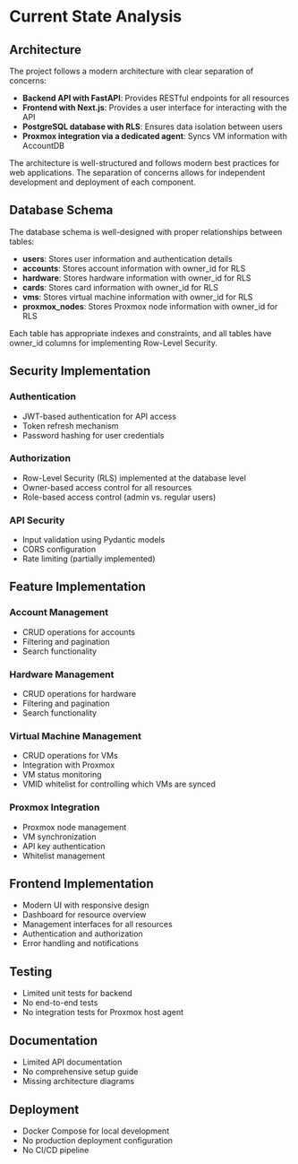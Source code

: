 # Current State Analysis

## Architecture

The project follows a modern architecture with clear separation of concerns:

- **Backend API with FastAPI**: Provides RESTful endpoints for all resources
- **Frontend with Next.js**: Provides a user interface for interacting with the API
- **PostgreSQL database with RLS**: Ensures data isolation between users
- **Proxmox integration via a dedicated agent**: Syncs VM information with AccountDB

The architecture is well-structured and follows modern best practices for web applications. The separation of concerns allows for independent development and deployment of each component.

## Database Schema

The database schema is well-designed with proper relationships between tables:

- **users**: Stores user information and authentication details
- **accounts**: Stores account information with owner_id for RLS
- **hardware**: Stores hardware information with owner_id for RLS
- **cards**: Stores card information with owner_id for RLS
- **vms**: Stores virtual machine information with owner_id for RLS
- **proxmox_nodes**: Stores Proxmox node information with owner_id for RLS

Each table has appropriate indexes and constraints, and all tables have owner_id columns for implementing Row-Level Security.

## Security Implementation

### Authentication

- JWT-based authentication for API access
- Token refresh mechanism
- Password hashing for user credentials

### Authorization

- Row-Level Security (RLS) implemented at the database level
- Owner-based access control for all resources
- Role-based access control (admin vs. regular users)

### API Security

- Input validation using Pydantic models
- CORS configuration
- Rate limiting (partially implemented)

## Feature Implementation

### Account Management

- CRUD operations for accounts
- Filtering and pagination
- Search functionality

### Hardware Management

- CRUD operations for hardware
- Filtering and pagination
- Search functionality

### Virtual Machine Management

- CRUD operations for VMs
- Integration with Proxmox
- VM status monitoring
- VMID whitelist for controlling which VMs are synced

### Proxmox Integration

- Proxmox node management
- VM synchronization
- API key authentication
- Whitelist management

## Frontend Implementation

- Modern UI with responsive design
- Dashboard for resource overview
- Management interfaces for all resources
- Authentication and authorization
- Error handling and notifications

## Testing

- Limited unit tests for backend
- No end-to-end tests
- No integration tests for Proxmox host agent

## Documentation

- Limited API documentation
- No comprehensive setup guide
- Missing architecture diagrams

## Deployment

- Docker Compose for local development
- No production deployment configuration
- No CI/CD pipeline
